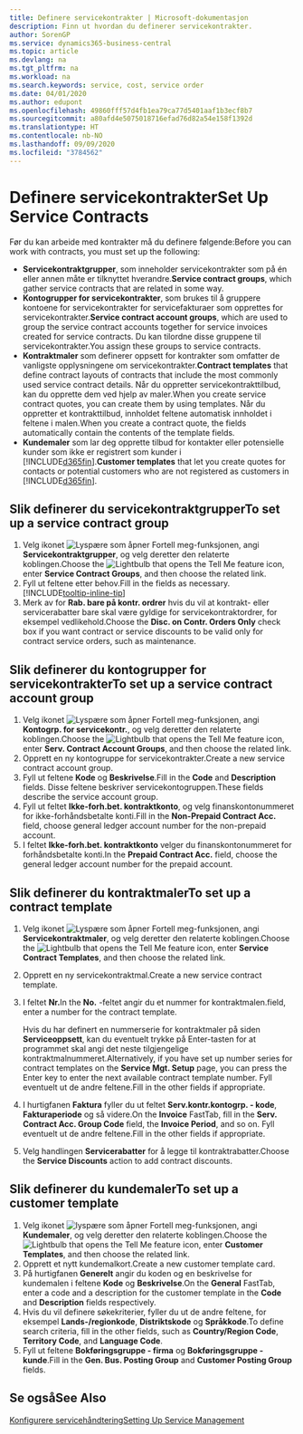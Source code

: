 ```yaml
---
title: Definere servicekontrakter | Microsoft-dokumentasjon
description: Finn ut hvordan du definerer servicekontrakter.
author: SorenGP
ms.service: dynamics365-business-central
ms.topic: article
ms.devlang: na
ms.tgt_pltfrm: na
ms.workload: na
ms.search.keywords: service, cost, service order
ms.date: 04/01/2020
ms.author: edupont
ms.openlocfilehash: 49860fff57d4fb1ea79ca77d5401aaf1b3ecf8b7
ms.sourcegitcommit: a80afd4e5075018716efad76d82a54e158f1392d
ms.translationtype: HT
ms.contentlocale: nb-NO
ms.lasthandoff: 09/09/2020
ms.locfileid: "3784562"
---
```

# <a name="set-up-service-contracts"></a><span data-ttu-id="6f242-103">Definere servicekontrakter</span><span class="sxs-lookup"><span data-stu-id="6f242-103">Set Up Service Contracts</span></span>
<span data-ttu-id="6f242-104">Før du kan arbeide med kontrakter må du definere følgende:</span><span class="sxs-lookup"><span data-stu-id="6f242-104">Before you can work with contracts, you must set up the following:</span></span> 

* <span data-ttu-id="6f242-105">**Servicekontraktgrupper**, som inneholder servicekontrakter som på én eller annen måte er tilknyttet hverandre.</span><span class="sxs-lookup"><span data-stu-id="6f242-105">**Service contract groups**, which gather service contracts that are related in some way.</span></span>
* <span data-ttu-id="6f242-106">**Kontogrupper for servicekontrakter**, som brukes til å gruppere kontoene for servicekontrakter for servicefakturaer som opprettes for servicekontrakter.</span><span class="sxs-lookup"><span data-stu-id="6f242-106">**Service contract account groups**, which are used to group the service contract accounts together for service invoices created for service contracts.</span></span> <span data-ttu-id="6f242-107">Du kan tilordne disse gruppene til servicekontrakter.</span><span class="sxs-lookup"><span data-stu-id="6f242-107">You assign these groups to service contracts.</span></span>  
* <span data-ttu-id="6f242-108">**Kontraktmaler** som definerer oppsett for kontrakter som omfatter de vanligste opplysningene om servicekontrakter.</span><span class="sxs-lookup"><span data-stu-id="6f242-108">**Contract templates** that define contract layouts of contracts that include the most commonly used service contract details.</span></span> <span data-ttu-id="6f242-109">Når du oppretter servicekontrakttilbud, kan du opprette dem ved hjelp av maler.</span><span class="sxs-lookup"><span data-stu-id="6f242-109">When you create service contract quotes, you can create them by using templates.</span></span> <span data-ttu-id="6f242-110">Når du oppretter et kontrakttilbud, innholdet feltene automatisk innholdet i feltene i malen.</span><span class="sxs-lookup"><span data-stu-id="6f242-110">When you create a contract quote, the fields automatically contain the contents of the template fields.</span></span>
* <span data-ttu-id="6f242-111">**Kundemaler** som lar deg opprette tilbud for kontakter eller potensielle kunder som ikke er registrert som kunder i [!INCLUDE[d365fin](includes/d365fin_md.md)].</span><span class="sxs-lookup"><span data-stu-id="6f242-111">**Customer templates** that let you create quotes for contacts or potential customers who are not registered as customers in [!INCLUDE[d365fin](includes/d365fin_md.md)].</span></span>  

## <a name="to-set-up-a-service-contract-group"></a><span data-ttu-id="6f242-112">Slik definerer du servicekontraktgrupper</span><span class="sxs-lookup"><span data-stu-id="6f242-112">To set up a service contract group</span></span>  
1. <span data-ttu-id="6f242-113">Velg ikonet ![Lyspære som åpner Fortell meg-funksjonen](media/ui-search/search_small.png "Fortell hva du vil gjøre"), angi **Servicekontraktgrupper**, og velg deretter den relaterte koblingen.</span><span class="sxs-lookup"><span data-stu-id="6f242-113">Choose the ![Lightbulb that opens the Tell Me feature](media/ui-search/search_small.png "Tell me what you want to do") icon, enter **Service Contract Groups**, and then choose the related link.</span></span>  
2. <span data-ttu-id="6f242-114">Fyll ut feltene etter behov.</span><span class="sxs-lookup"><span data-stu-id="6f242-114">Fill in the fields as necessary.</span></span> [!INCLUDE[tooltip-inline-tip](includes/tooltip-inline-tip_md.md)]
3. <span data-ttu-id="6f242-115">Merk av for **Rab. bare på kontr. ordrer** hvis du vil at kontrakt- eller servicerabatter bare skal være gyldige for servicekontraktordrer, for eksempel vedlikehold.</span><span class="sxs-lookup"><span data-stu-id="6f242-115">Choose the **Disc. on Contr. Orders Only** check box if you want contract or service discounts to be valid only for contract service orders, such as maintenance.</span></span>  

## <a name="to-set-up-a-service-contract-account-group"></a><span data-ttu-id="6f242-116">Slik definerer du kontogrupper for servicekontrakter</span><span class="sxs-lookup"><span data-stu-id="6f242-116">To set up a service contract account group</span></span>  
1. <span data-ttu-id="6f242-117">Velg ikonet ![Lyspære som åpner Fortell meg-funksjonen](media/ui-search/search_small.png "Fortell hva du vil gjøre"), angi **Kontogrp. for servicekontr.**, og velg deretter den relaterte koblingen.</span><span class="sxs-lookup"><span data-stu-id="6f242-117">Choose the ![Lightbulb that opens the Tell Me feature](media/ui-search/search_small.png "Tell me what you want to do") icon, enter **Serv. Contract Account Groups**, and then choose the related link.</span></span>  
2. <span data-ttu-id="6f242-118">Opprett en ny kontogruppe for servicekontrakter.</span><span class="sxs-lookup"><span data-stu-id="6f242-118">Create a new service contract account group.</span></span>   
3. <span data-ttu-id="6f242-119">Fyll ut feltene **Kode** og **Beskrivelse**.</span><span class="sxs-lookup"><span data-stu-id="6f242-119">Fill in the **Code** and **Description** fields.</span></span> <span data-ttu-id="6f242-120">Disse feltene beskriver servicekontogruppen.</span><span class="sxs-lookup"><span data-stu-id="6f242-120">These fields describe the service account group.</span></span>  
4. <span data-ttu-id="6f242-121">Fyll ut feltet **Ikke-forh.bet. kontraktkonto**, og velg finanskontonummeret for ikke-forhåndsbetalte konti.</span><span class="sxs-lookup"><span data-stu-id="6f242-121">Fill in the **Non-Prepaid Contract Acc.** field, choose general ledger account number for the non-prepaid account.</span></span>  
5. <span data-ttu-id="6f242-122">I feltet **Ikke-forh.bet. kontraktkonto** velger du finanskontonummeret for forhåndsbetalte konti.</span><span class="sxs-lookup"><span data-stu-id="6f242-122">In the **Prepaid Contract Acc.** field, choose the general ledger account number for the prepaid account.</span></span>  

## <a name="to-set-up-a-contract-template"></a><span data-ttu-id="6f242-123">Slik definerer du kontraktmaler</span><span class="sxs-lookup"><span data-stu-id="6f242-123">To set up a contract template</span></span>  
1. <span data-ttu-id="6f242-124">Velg ikonet ![Lyspære som åpner Fortell meg-funksjonen](media/ui-search/search_small.png "Fortell hva du vil gjøre"), angi **Servicekontraktmaler**, og velg deretter den relaterte koblingen.</span><span class="sxs-lookup"><span data-stu-id="6f242-124">Choose the ![Lightbulb that opens the Tell Me feature](media/ui-search/search_small.png "Tell me what you want to do") icon, enter **Service Contract Templates**, and then choose the related link.</span></span>  
2. <span data-ttu-id="6f242-125">Opprett en ny servicekontraktmal.</span><span class="sxs-lookup"><span data-stu-id="6f242-125">Create a new service contract template.</span></span>  
3. <span data-ttu-id="6f242-126">I feltet **Nr.**</span><span class="sxs-lookup"><span data-stu-id="6f242-126">In the **No.**</span></span> <span data-ttu-id="6f242-127">-feltet angir du et nummer for kontraktmalen.</span><span class="sxs-lookup"><span data-stu-id="6f242-127">field, enter a number for the contract template.</span></span>  
  
     <span data-ttu-id="6f242-128">Hvis du har definert en nummerserie for kontraktmaler på siden **Serviceoppsett**, kan du eventuelt trykke på Enter-tasten for at programmet skal angi det neste tilgjengelige kontraktmalnummeret.</span><span class="sxs-lookup"><span data-stu-id="6f242-128">Alternatively, if you have set up number series for contract templates on the **Service Mgt. Setup** page, you can press the Enter key to enter the next available contract template number.</span></span> <span data-ttu-id="6f242-129">Fyll eventuelt ut de andre feltene.</span><span class="sxs-lookup"><span data-stu-id="6f242-129">Fill in the other fields if appropriate.</span></span>  
  
4. <span data-ttu-id="6f242-130">I hurtigfanen **Faktura** fyller du ut feltet **Serv.kontr.kontogrp. - kode**, **Fakturaperiode** og så videre.</span><span class="sxs-lookup"><span data-stu-id="6f242-130">On the **Invoice** FastTab, fill in the **Serv. Contract Acc. Group Code** field, the **Invoice Period**, and so on.</span></span> <span data-ttu-id="6f242-131">Fyll eventuelt ut de andre feltene.</span><span class="sxs-lookup"><span data-stu-id="6f242-131">Fill in the other fields if appropriate.</span></span>  
5. <span data-ttu-id="6f242-132">Velg handlingen **Servicerabatter** for å legge til kontraktrabatter.</span><span class="sxs-lookup"><span data-stu-id="6f242-132">Choose the **Service Discounts** action to add contract discounts.</span></span>  

## <a name="to-set-up-a-customer-template"></a><span data-ttu-id="6f242-133">Slik definerer du kundemaler</span><span class="sxs-lookup"><span data-stu-id="6f242-133">To set up a customer template</span></span>  
1. <span data-ttu-id="6f242-134">Velg ikonet ![lyspære som åpner Fortell meg-funksjonen](media/ui-search/search_small.png "Fortell hva du vil gjøre"), angi **Kundemaler**, og velg deretter den relaterte koblingen.</span><span class="sxs-lookup"><span data-stu-id="6f242-134">Choose the ![Lightbulb that opens the Tell Me feature](media/ui-search/search_small.png "Tell me what you want to do") icon, enter **Customer Templates**, and then choose the related link.</span></span>  
2. <span data-ttu-id="6f242-135">Opprett et nytt kundemalkort.</span><span class="sxs-lookup"><span data-stu-id="6f242-135">Create a new customer template card.</span></span>  
3. <span data-ttu-id="6f242-136">På hurtigfanen **Generelt** angir du koden og en beskrivelse for kundemalen i feltene **Kode** og **Beskrivelse**.</span><span class="sxs-lookup"><span data-stu-id="6f242-136">On the **General** FastTab, enter a code and a description for the customer template in the **Code** and **Description** fields respectively.</span></span> 
4. <span data-ttu-id="6f242-137">Hvis du vil definere søkekriterier, fyller du ut de andre feltene, for eksempel **Lands-/regionkode**, **Distriktskode** og **Språkkode**.</span><span class="sxs-lookup"><span data-stu-id="6f242-137">To define search criteria, fill in the other fields, such as **Country/Region Code**, **Territory Code**, and **Language Code**.</span></span>  
5. <span data-ttu-id="6f242-138">Fyll ut feltene **Bokføringsgruppe - firma** og **Bokføringsgruppe - kunde**.</span><span class="sxs-lookup"><span data-stu-id="6f242-138">Fill in the **Gen. Bus. Posting Group** and **Customer Posting Group** fields.</span></span>  

## <a name="see-also"></a><span data-ttu-id="6f242-139">Se også</span><span class="sxs-lookup"><span data-stu-id="6f242-139">See Also</span></span>
[<span data-ttu-id="6f242-140">Konfigurere servicehåndtering</span><span class="sxs-lookup"><span data-stu-id="6f242-140">Setting Up Service Management</span></span>](service-setup-service.md)
